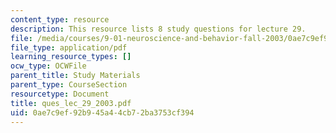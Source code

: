 ```yaml
---
content_type: resource
description: This resource lists 8 study questions for lecture 29.
file: /media/courses/9-01-neuroscience-and-behavior-fall-2003/0ae7c9ef92b945a44cb72ba3753cf394_ques_lec_29_2003.pdf
file_type: application/pdf
learning_resource_types: []
ocw_type: OCWFile
parent_title: Study Materials
parent_type: CourseSection
resourcetype: Document
title: ques_lec_29_2003.pdf
uid: 0ae7c9ef-92b9-45a4-4cb7-2ba3753cf394
---
```

